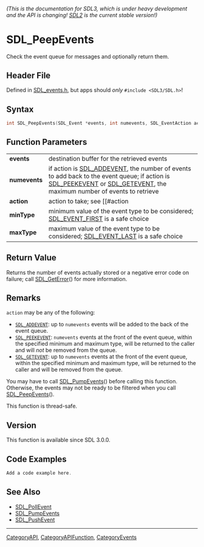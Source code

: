 ###### (This is the documentation for SDL3, which is under heavy development and the API is changing! [SDL2](https://wiki.libsdl.org/SDL2/) is the current stable version!)
# SDL_PeepEvents

Check the event queue for messages and optionally return them.

## Header File

Defined in [SDL_events.h](https://github.com/libsdl-org/SDL/blob/main/include/SDL3/SDL_events.h), but apps should _only_ `#include <SDL3/SDL.h>`!

## Syntax

```c
int SDL_PeepEvents(SDL_Event *events, int numevents, SDL_EventAction action, Uint32 minType, Uint32 maxType);

```

## Function Parameters

|                   |                                                                                                                                                                                                                       |
| ----------------- | --------------------------------------------------------------------------------------------------------------------------------------------------------------------------------------------------------------------- |
| **events**        | destination buffer for the retrieved events                                                                                                                                                                           |
| **numevents**     | if action is [SDL_ADDEVENT](SDL_ADDEVENT), the number of events to add back to the event queue; if action is [SDL_PEEKEVENT](SDL_PEEKEVENT) or [SDL_GETEVENT](SDL_GETEVENT), the maximum number of events to retrieve |
| **action**        | action to take; see [[#action|Remarks]] for details                                                                                                                                                                   |
| **minType**       | minimum value of the event type to be considered; [SDL_EVENT_FIRST](SDL_EVENT_FIRST) is a safe choice                                                                                                                 |
| **maxType**       | maximum value of the event type to be considered; [SDL_EVENT_LAST](SDL_EVENT_LAST) is a safe choice                                                                                                                   |

## Return Value

Returns the number of events actually stored or a negative error code on
failure; call [SDL_GetError](SDL_GetError)() for more information.

## Remarks

`action` may be any of the following:

- [`SDL_ADDEVENT`](SDL_ADDEVENT): up to `numevents` events will be added to
  the back of the event queue.
- [`SDL_PEEKEVENT`](SDL_PEEKEVENT): `numevents` events at the front of the
  event queue, within the specified minimum and maximum type, will be
  returned to the caller and will _not_ be removed from the queue.
- [`SDL_GETEVENT`](SDL_GETEVENT): up to `numevents` events at the front of
  the event queue, within the specified minimum and maximum type, will be
  returned to the caller and will be removed from the queue.

You may have to call [SDL_PumpEvents](SDL_PumpEvents)() before calling this
function. Otherwise, the events may not be ready to be filtered when you
call [SDL_PeepEvents](SDL_PeepEvents)().

This function is thread-safe.

## Version

This function is available since SDL 3.0.0.

## Code Examples

```c++
Add a code example here.
```

## See Also

* [SDL_PollEvent](SDL_PollEvent)
* [SDL_PumpEvents](SDL_PumpEvents)
* [SDL_PushEvent](SDL_PushEvent)

----
[CategoryAPI](CategoryAPI), [CategoryAPIFunction](CategoryAPIFunction), [CategoryEvents](CategoryEvents)


